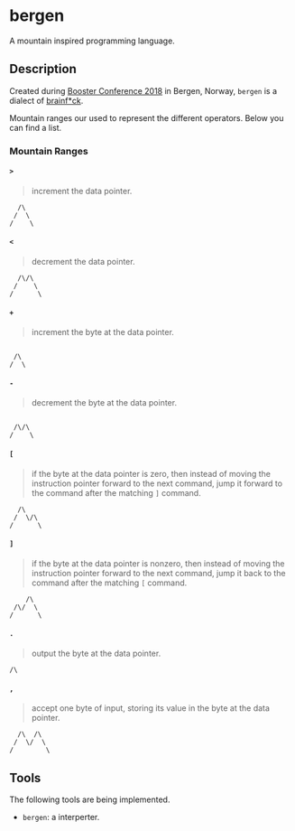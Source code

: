 # bergen
A mountain inspired programming language.

## Description
Created during [Booster Conference 2018][conference] in Bergen, Norway, `bergen` is a dialect of [brainf*ck][].

Mountain ranges our used to represent the different operators. Below you can find a list.

### Mountain Ranges
#### `>`
> increment the data pointer.

```
  /\
 /  \
/    \
```

#### `<`
> decrement the data pointer.

```
  /\/\
 /    \
/      \
```

#### `+`
> increment the byte at the data pointer.

```

 /\
/  \
```

#### `-`
> decrement the byte at the data pointer.

```

 /\/\
/    \
```

#### `[`
> if the byte at the data pointer is zero, then instead of moving the instruction pointer forward to the next command, jump it forward to the command after the matching `]` command.

```
  /\
 /  \/\
/      \
```

#### `]`
> if the byte at the data pointer is nonzero, then instead of moving the instruction pointer forward to the next command, jump it back to the command after the matching `[` command.

```
    /\
 /\/  \
/      \
```

#### `.`
> output the byte at the data pointer.

```
/\
```

#### `,`
> accept one byte of input, storing its value in the byte at the data pointer.

```
  /\  /\
 /  \/  \
/        \
```

## Tools
The following tools are being implemented.

* `bergen`: a interperter.


[conference]: https://2018.boosterconf.no/
[brainf*ck]: https://en.wikipedia.org/wiki/Brainfuck
